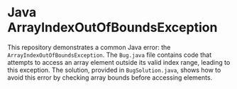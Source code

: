 # Java ArrayIndexOutOfBoundsException
This repository demonstrates a common Java error: the `ArrayIndexOutOfBoundsException`. The `Bug.java` file contains code that attempts to access an array element outside its valid index range, leading to this exception.  The solution, provided in `BugSolution.java`, shows how to avoid this error by checking array bounds before accessing elements. 